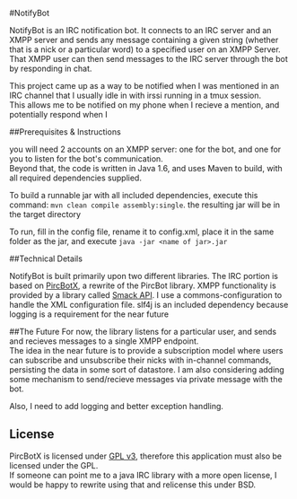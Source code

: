 #NotifyBot

NotifyBot is an IRC notification bot.  It connects to an IRC server and an XMPP server and sends any message containing a given string (whether that is a nick or a particular word) to a specified user on an XMPP Server.  
That XMPP user can then send messages to the IRC server through the bot by responding in chat.

This project came up as a way to be notified when I was mentioned in an IRC channel that I usually idle in with irssi running in a tmux session.  
This allows me to be notified on my phone when I recieve a mention, and potentially respond when I

##Prerequisites & Instructions

you will need 2 accounts on an XMPP server: one for the bot, and one for you to listen for the bot's communication.  
Beyond that, the code is written in Java 1.6, and uses Maven to build, with all required dependencies supplied. 

To build a runnable jar with all included dependencies, execute this command: `mvn clean compile assembly:single`.  the resulting jar will be in the target directory

To run, fill in the config file, rename it to config.xml, place it in the same folder as the jar, and execute `java -jar <name of jar>.jar`

##Technical Details

NotifyBot is built primarily upon two different libraries.  The IRC portion is based on [PircBotX](https://code.google.com/p/pircbotx/), a rewrite of the PircBot library.
XMPP functionality is provided by a library called [Smack API](http://www.igniterealtime.org/projects/smack/index.jsp).
I use a commons-configuration to handle the XML configuration file.  slf4j is an included dependency because logging is a requirement for the near future

##The Future
For now, the library listens for a particular user, and sends and recieves messages to a single XMPP endpoint.  
The idea in the near future is to provide a subscription model where users can subscribe and unsubscribe their nicks with in-channel commands, persisting the data in some sort of datastore.
I am also considering adding some mechanism to send/recieve messages via private message with the bot.

Also, I need to add logging and better exception handling.

## License

PircBotX is licensed under [GPL v3](http://www.gnu.org/licenses/gpl.html), therefore this application must also be licensed under the GPL.  
If someone can point me to a java IRC library with a more open license, I would be happy to rewrite using that and relicense this under BSD.